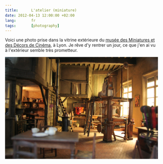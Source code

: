 ```yaml
---
title:      L'atelier (miniature)
date: 2012-04-13 12:00:00 +02:00
lang:       fr
tags:       [photography]
---
```


Voici une photo prise dans la vitrine extérieure du [musée des Miniatures et des Décors de Cinéma](http://www.mimlyon.com/), à Lyon. Je rêve d'y rentrer un jour, ce que j'en ai vu à l'extérieur semble très prometteur.

![](20090211-L-atelier-miniature.jpg)
